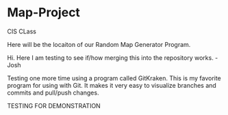 # Map-Project
CIS CLass


Here will be the locaiton of our Random Map Generator Program. 

Hi. Here I am testing to see if/how merging this into the repository works. -Josh

Testing one more time using a program called GitKraken. This is my favorite program for using with Git. It makes it very easy to visualize branches and commits and pull/push changes.


TESTING FOR DEMONSTRATION
